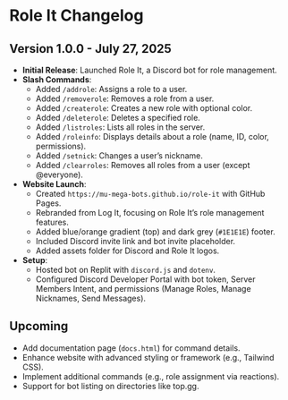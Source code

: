# Role It Changelog

## Version 1.0.0 - July 27, 2025
- **Initial Release**: Launched Role It, a Discord bot for role management.
- **Slash Commands**:
  - Added `/addrole`: Assigns a role to a user.
  - Added `/removerole`: Removes a role from a user.
  - Added `/createrole`: Creates a new role with optional color.
  - Added `/deleterole`: Deletes a specified role.
  - Added `/listroles`: Lists all roles in the server.
  - Added `/roleinfo`: Displays details about a role (name, ID, color, permissions).
  - Added `/setnick`: Changes a user’s nickname.
  - Added `/clearroles`: Removes all roles from a user (except @everyone).
- **Website Launch**:
  - Created `https://mu-mega-bots.github.io/role-it` with GitHub Pages.
  - Rebranded from Log It, focusing on Role It’s role management features.
  - Added blue/orange gradient (top) and dark grey (`#1E1E1E`) footer.
  - Included Discord invite link and bot invite placeholder.
  - Added assets folder for Discord and Role It logos.
- **Setup**:
  - Hosted bot on Replit with `discord.js` and `dotenv`.
  - Configured Discord Developer Portal with bot token, Server Members Intent, and permissions (Manage Roles, Manage Nicknames, Send Messages).

## Upcoming
- Add documentation page (`docs.html`) for command details.
- Enhance website with advanced styling or framework (e.g., Tailwind CSS).
- Implement additional commands (e.g., role assignment via reactions).
- Support for bot listing on directories like top.gg.

